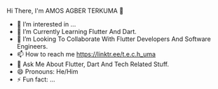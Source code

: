    Hi There, I'm AMOS AGBER TERKUMA 👋
- 👀 I’m interested in ...
- 🌱 I’m Currently Learning Flutter And Dart.
- 🤝 I’m Looking To Collaborate With Flutter Developers And Software Engineers.
- 📫 How to reach me https://linktr.ee/t.e.c.h_uma
- 📝 Ask Me About Flutter, Dart And Tech Related Stuff.
- 😄 Pronouns: He/Him
- ⚡ Fun fact: ...



<!---
TerkumaAmos/TerkumaAmos is a ✨ special ✨ repository because its `README.md` (this file) appears on your GitHub profile.
You can click the Preview link to take a look at your changes.
--->
